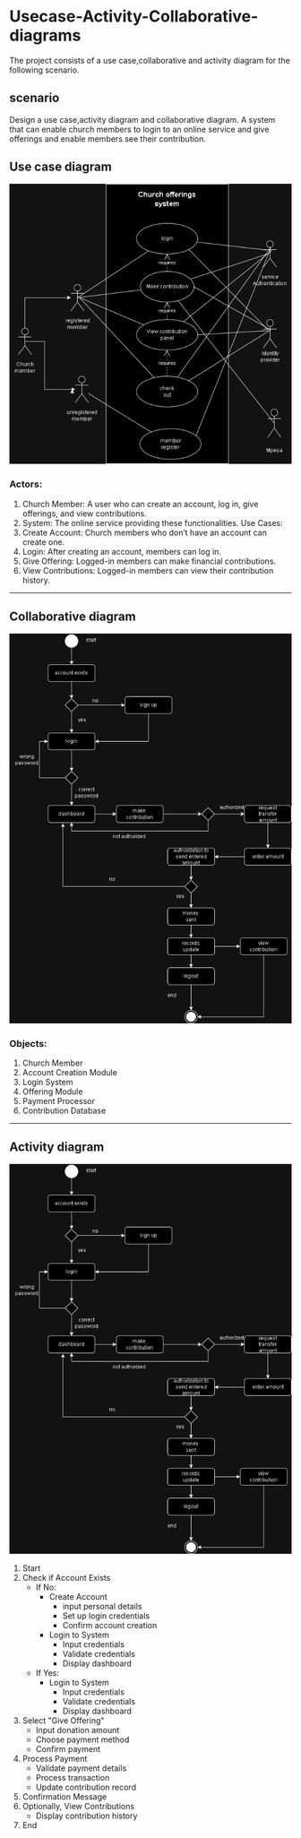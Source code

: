 # Usecase-Activity-Collaborative-diagrams
The project consists of a use case,collaborative and activity diagram for the following scenario.
## scenario
Design a use case,activity diagram and collaborative diagram.
A system that can enable church members to login to an online service and give offerings and enable members see their contribution.
## Use case diagram
![usecase](https://github.com/kayikalvin/usecase-activity-collaborative-diagrams/blob/main/imgs/use%20case.drawio.png)
<br>

### Actors:
1.	Church Member: A user who can create an account, log in, give offerings, and view contributions.
2.	System: The online service providing these functionalities.
Use Cases:
1.	Create Account: Church members who don’t have an account can create one.
2.	Login: After creating an account, members can log in.
3.	Give Offering: Logged-in members can make financial contributions.
4. 	View Contributions: Logged-in members can view their contribution history.
---
## Collaborative diagram
![collaborative](https://github.com/kayikalvin/usecase-activity-collaborative-diagrams/blob/main/imgs/activity.drawio.png)

### Objects:
1.	Church Member
2.	Account Creation Module
3.	Login System
4.	Offering Module
5.	Payment Processor
6.	Contribution Database

---
## Activity diagram
![activity](https://github.com/kayikalvin/usecase-activity-collaborative-diagrams/blob/main/imgs/activity.drawio.png)
1.	Start
2.	Check if Account Exists
	- If No:
		- Create Account
			- input personal details
			- Set up login credentials
			- Confirm account creation
		- Login to System
			- Input credentials
			- Validate credentials
			- Display dashboard
	- If Yes:
		- Login to System
			- Input credentials
			- Validate credentials
			- Display dashboard
3.	Select "Give Offering"
	-	Input donation amount
	-	Choose payment method
	-	Confirm payment
4.	Process Payment
	-	Validate payment details
	-	Process transaction
	-	Update contribution record
5.	Confirmation Message
6.	Optionally, View Contributions
	- Display contribution history
7.	End


